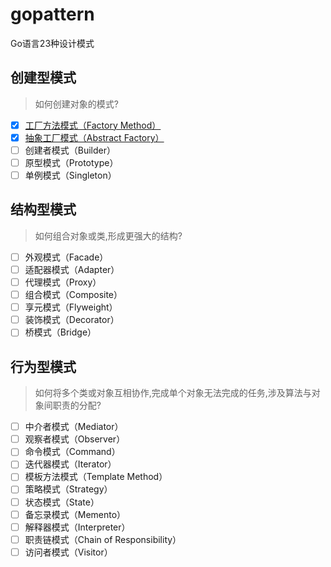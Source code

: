 # gopattern
Go语言23种设计模式


## 创建型模式
> 如何创建对象的模式?
- [x] [工厂方法模式（Factory Method）](https://mp.weixin.qq.com/s?__biz=MzkwMTE3NTY5MQ==&mid=2247483670&idx=1&sn=87a01497625bccf459876097ef841f18&chksm=c0b981f2f7ce08e450012ba36afc9f002025cbb66ccf0b414f116cf2443190063b2322458b89&token=1627432699&lang=zh_CN#rd)
- [x] [抽象工厂模式（Abstract Factory）](https://mp.weixin.qq.com/s?__biz=MzkwMTE3NTY5MQ==&mid=2247483680&idx=1&sn=560e7b31a6ef3d38f3dffbe14b5434c5&chksm=c0b981c4f7ce08d2bbaf32bb7f2869f37da6998431d3ba740499949f8655825649aadc8bbf54&token=1777694435&lang=zh_CN#rd)
- [ ] 创建者模式（Builder）
- [ ] 原型模式（Prototype）
- [ ] 单例模式（Singleton）
## 结构型模式
> 如何组合对象或类,形成更强大的结构?
- [ ] 外观模式（Facade）
- [ ] 适配器模式（Adapter）
- [ ] 代理模式（Proxy）
- [ ] 组合模式（Composite）
- [ ] 享元模式（Flyweight）
- [ ] 装饰模式（Decorator）
- [ ] 桥模式（Bridge）
## 行为型模式
> 如何将多个类或对象互相协作,完成单个对象无法完成的任务,涉及算法与对象间职责的分配?
- [ ] 中介者模式（Mediator）
- [ ] 观察者模式（Observer）
- [ ] 命令模式（Command）
- [ ] 迭代器模式（Iterator）
- [ ] 模板方法模式（Template Method）
- [ ] 策略模式（Strategy）
- [ ] 状态模式（State）
- [ ] 备忘录模式（Memento）
- [ ] 解释器模式（Interpreter）
- [ ] 职责链模式（Chain of Responsibility）
- [ ] 访问者模式（Visitor）